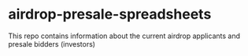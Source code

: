 # airdrop-presale-spreadsheets
This repo contains information about the current airdrop applicants and presale bidders (investors)
